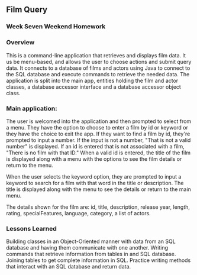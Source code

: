 ##  Film Query

### Week Seven Weekend Homework

### Overview
This is a command-line application that retrieves and displays film data. It us be menu-based, and allows the user to choose actions and submit query data.
It connects to a database of films and actors using Java to connect to the SQL database and execute commands to retrieve the needed data. The application is split into the main app, entities holding the film and actor classes, a database accessor interface and a database accessor object class.

### Main application:
The user is welcomed into the application and then prompted to select from a menu. They have the option to choose to enter a film by id or keyword or they have the choice to exit the app. If they want to find a film by id, they're prompted to input a number. If the input is not a number, "That is not a valid number" is displayed. If an id is entered that is not associated with a film, "There is no film with that ID." When a valid id is entered, the title of the film is displayed along with a menu with the options to see the film details or return to the menu.

When the user selects the keyword option, they are prompted to input a keyword to search for a film with that word in the title or description. The title is displayed along with the menu to see the details or return to the main menu.

The details shown for the film are:
id, title, description, release year, length, rating, specialFeatures, language, category, a list of actors.


### Lessons Learned
Building classes in an Object-Oriented manner with data from an SQL database and having them communicate with one another.
Writing commands that retrieve information from tables in and SQL database.
Joining tables to get complete information in SQL.
Practice writing methods that interact with an SQL database and return data.
